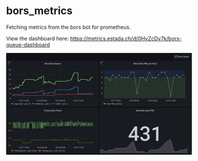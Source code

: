 # bors_metrics

Fetching metrics from the bors bot for prometheus.

View the dashboard here: https://metrics.estada.ch/d/0HvZcDv7k/bors-queue-dashboard

![Grafana Screenshot](./Screenshot_Grafana.png)
